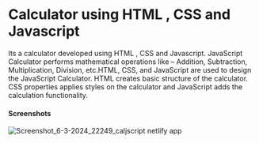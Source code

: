 <h1>Calculator using HTML , CSS and Javascript</h1>
<p>Its a calculator developed using HTML , CSS and Javascript. JavaScript Calculator performs mathematical operations like – Addition, Subtraction, Multiplication, Division, etc.HTML, CSS, and JavaScript are used to design the JavaScript Calculator. HTML creates basic structure of the calculator. CSS properties applies styles on the calculator and JavaScript adds the calculation functionality.</p>

<h4>Screenshots</h4>

![Screenshot_6-3-2024_22249_caljscript netlify app](https://github.com/ayushkumarY/Calculator-Javascript/assets/109496307/facab98e-d3a3-43a8-a9e3-261a9d1b112c)
